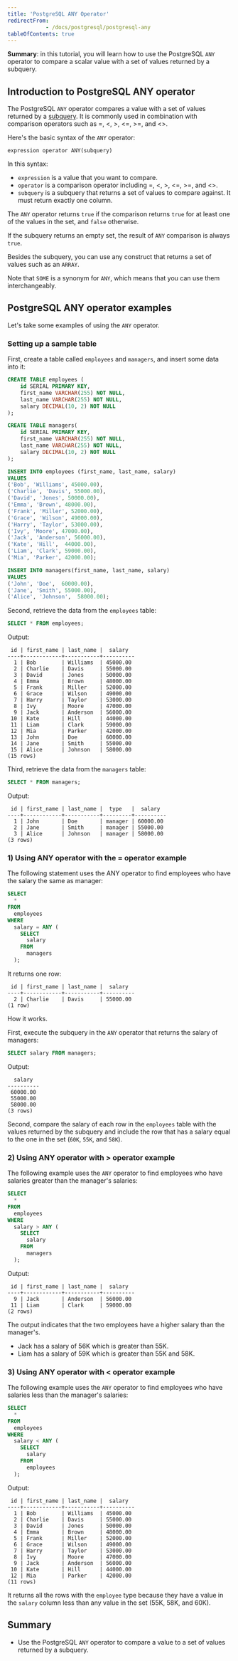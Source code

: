 ```yaml
---
title: 'PostgreSQL ANY Operator'
redirectFrom: 
            - /docs/postgresql/postgresql-any
tableOfContents: true
---
```


**Summary**: in this tutorial, you will learn how to use the PostgreSQL `ANY` operator to compare a scalar value with a set of values returned by a subquery.

## Introduction to PostgreSQL ANY operator

The PostgreSQL `ANY` operator compares a value with a set of values returned by a [subquery](/docs/postgresql/postgresql-subquery). It is commonly used in combination with comparison operators such as =, &lt;, >, &lt;=, >=, and &lt;>.

Here's the basic syntax of the `ANY` operator:

```
expression operator ANY(subquery)
```

In this syntax:

- `expression` is a value that you want to compare.
- `operator` is a comparison operator including =, &lt;, >, &lt;=, >=, and &lt;>.
- `subquery` is a subquery that returns a set of values to compare against. It must return exactly one column.

The `ANY` operator returns `true` if the comparison returns `true` for at least one of the values in the set, and `false` otherwise.

If the subquery returns an empty set, the result of `ANY` comparison is always `true`.

Besides the subquery, you can use any construct that returns a set of values such as an `ARRAY`.

Note that `SOME` is a synonym for `ANY`, which means that you can use them interchangeably.

## PostgreSQL ANY operator examples

Let's take some examples of using the `ANY` operator.

### Setting up a sample table

First, create a table called `employees` and `managers`, and insert some data into it:

```sql
CREATE TABLE employees (
    id SERIAL PRIMARY KEY,
    first_name VARCHAR(255) NOT NULL,
    last_name VARCHAR(255) NOT NULL,
    salary DECIMAL(10, 2) NOT NULL
);

CREATE TABLE managers(
    id SERIAL PRIMARY KEY,
    first_name VARCHAR(255) NOT NULL,
    last_name VARCHAR(255) NOT NULL,
    salary DECIMAL(10, 2) NOT NULL
);

INSERT INTO employees (first_name, last_name, salary)
VALUES
('Bob', 'Williams', 45000.00),
('Charlie', 'Davis', 55000.00),
('David', 'Jones', 50000.00),
('Emma', 'Brown', 48000.00),
('Frank', 'Miller', 52000.00),
('Grace', 'Wilson', 49000.00),
('Harry', 'Taylor', 53000.00),
('Ivy', 'Moore', 47000.00),
('Jack', 'Anderson', 56000.00),
('Kate', 'Hill',  44000.00),
('Liam', 'Clark', 59000.00),
('Mia', 'Parker', 42000.00);

INSERT INTO managers(first_name, last_name, salary)
VALUES
('John', 'Doe',  60000.00),
('Jane', 'Smith', 55000.00),
('Alice', 'Johnson',  58000.00);
```

Second, retrieve the data from the `employees` table:

```sql
SELECT * FROM employees;
```

Output:

```
 id | first_name | last_name |  salary
----+------------+-----------+----------
  1 | Bob        | Williams  | 45000.00
  2 | Charlie    | Davis     | 55000.00
  3 | David      | Jones     | 50000.00
  4 | Emma       | Brown     | 48000.00
  5 | Frank      | Miller    | 52000.00
  6 | Grace      | Wilson    | 49000.00
  7 | Harry      | Taylor    | 53000.00
  8 | Ivy        | Moore     | 47000.00
  9 | Jack       | Anderson  | 56000.00
 10 | Kate       | Hill      | 44000.00
 11 | Liam       | Clark     | 59000.00
 12 | Mia        | Parker    | 42000.00
 13 | John       | Doe       | 60000.00
 14 | Jane       | Smith     | 55000.00
 15 | Alice      | Johnson   | 58000.00
(15 rows)
```

Third, retrieve the data from the `managers` table:

```sql
SELECT * FROM managers;
```

Output:

```
 id | first_name | last_name |  type   |  salary
----+------------+-----------+---------+----------
  1 | John       | Doe       | manager | 60000.00
  2 | Jane       | Smith     | manager | 55000.00
  3 | Alice      | Johnson   | manager | 58000.00
(3 rows)
```

### 1) Using ANY operator with the = operator example

The following statement uses the ANY operator to find employees who have the salary the same as manager:

```sql
SELECT
  *
FROM
  employees
WHERE
  salary = ANY (
    SELECT
      salary
    FROM
      managers
  );
```

It returns one row:

```
 id | first_name | last_name |  salary
----+------------+-----------+----------
  2 | Charlie    | Davis     | 55000.00
(1 row)
```

How it works.

First, execute the subquery in the `ANY` operator that returns the salary of managers:

```sql
SELECT salary FROM managers;
```

Output:

```
  salary
----------
 60000.00
 55000.00
 58000.00
(3 rows)
```

Second, compare the salary of each row in the `employees` table with the values returned by the subquery and include the row that has a salary equal to the one in the set (`60K`, `55K`, and `58K`).

### 2) Using ANY operator with > operator example

The following example uses the `ANY` operator to find employees who have salaries greater than the manager's salaries:

```sql
SELECT
  *
FROM
  employees
WHERE
  salary > ANY (
    SELECT
      salary
    FROM
      managers
  );
```

Output:

```
 id | first_name | last_name |  salary
----+------------+-----------+----------
  9 | Jack       | Anderson  | 56000.00
 11 | Liam       | Clark     | 59000.00
(2 rows)
```

The output indicates that the two employees have a higher salary than the manager's.

- Jack has a salary of 56K which is greater than 55K.
- Liam has a salary of 59K which is greater than 55K and 58K.

### 3) Using ANY operator with &lt; operator example

The following example uses the `ANY` operator to find employees who have salaries less than the manager's salaries:

```sql
SELECT
  *
FROM
  employees
WHERE
  salary < ANY (
    SELECT
      salary
    FROM
      employees
  );
```

Output:

```
 id | first_name | last_name |  salary
----+------------+-----------+----------
  1 | Bob        | Williams  | 45000.00
  2 | Charlie    | Davis     | 55000.00
  3 | David      | Jones     | 50000.00
  4 | Emma       | Brown     | 48000.00
  5 | Frank      | Miller    | 52000.00
  6 | Grace      | Wilson    | 49000.00
  7 | Harry      | Taylor    | 53000.00
  8 | Ivy        | Moore     | 47000.00
  9 | Jack       | Anderson  | 56000.00
 10 | Kate       | Hill      | 44000.00
 12 | Mia        | Parker    | 42000.00
(11 rows)
```

It returns all the rows with the `employee` type because they have a value in the `salary` column less than any value in the set (55K, 58K, and 60K).

## Summary

- Use the PostgreSQL `ANY` operator to compare a value to a set of values returned by a subquery.
